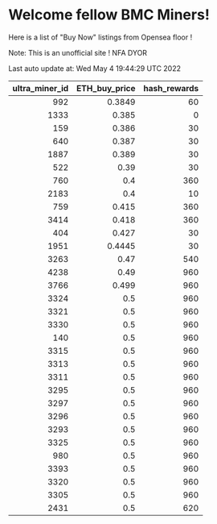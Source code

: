 # Welcome fellow BMC Miners!
Here is a list of "Buy Now" listings from Opensea floor !

Note: This is an unofficial site ! NFA DYOR


Last auto update at: Wed May  4 19:44:29 UTC 2022


|   ultra_miner_id |   ETH_buy_price |   hash_rewards |
|-----------------:|----------------:|---------------:|
|              992 |          0.3849 |             60 |
|             1333 |          0.385  |              0 |
|              159 |          0.386  |             30 |
|              640 |          0.387  |             30 |
|             1887 |          0.389  |             30 |
|              522 |          0.39   |             30 |
|              760 |          0.4    |            360 |
|             2183 |          0.4    |             10 |
|              759 |          0.415  |            360 |
|             3414 |          0.418  |            360 |
|              404 |          0.427  |             30 |
|             1951 |          0.4445 |             30 |
|             3263 |          0.47   |            540 |
|             4238 |          0.49   |            960 |
|             3766 |          0.499  |            960 |
|             3324 |          0.5    |            960 |
|             3321 |          0.5    |            960 |
|             3330 |          0.5    |            960 |
|              140 |          0.5    |            960 |
|             3315 |          0.5    |            960 |
|             3313 |          0.5    |            960 |
|             3311 |          0.5    |            960 |
|             3295 |          0.5    |            960 |
|             3297 |          0.5    |            960 |
|             3296 |          0.5    |            960 |
|             3293 |          0.5    |            960 |
|             3325 |          0.5    |            960 |
|              980 |          0.5    |            960 |
|             3393 |          0.5    |            960 |
|             3320 |          0.5    |            960 |
|             3305 |          0.5    |            960 |
|             2431 |          0.5    |            620 |